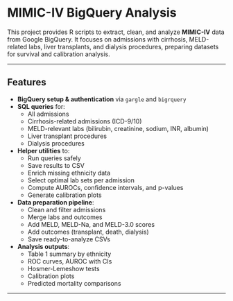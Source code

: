 # MIMIC-IV BigQuery Analysis

This project provides R scripts to extract, clean, and analyze **MIMIC-IV** data from Google BigQuery. It focuses on admissions with cirrhosis, MELD-related labs, liver transplants, and dialysis procedures, preparing datasets for survival and calibration analysis.

---

## Features
- **BigQuery setup & authentication** via `gargle` and `bigrquery`
- **SQL queries** for:
  - All admissions
  - Cirrhosis-related admissions (ICD-9/10)
  - MELD-relevant labs (bilirubin, creatinine, sodium, INR, albumin)
  - Liver transplant procedures
  - Dialysis procedures
- **Helper utilities** to:
  - Run queries safely
  - Save results to CSV
  - Enrich missing ethnicity data
  - Select optimal lab sets per admission
  - Compute AUROCs, confidence intervals, and p-values
  - Generate calibration plots
- **Data preparation pipeline**:
  - Clean and filter admissions
  - Merge labs and outcomes
  - Add MELD, MELD-Na, and MELD-3.0 scores
  - Add outcomes (transplant, death, dialysis)
  - Save ready-to-analyze CSVs
- **Analysis outputs**:
  - Table 1 summary by ethnicity
  - ROC curves, AUROC with CIs
  - Hosmer-Lemeshow tests
  - Calibration plots
  - Predicted mortality comparisons

---